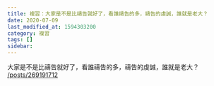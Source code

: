 ```yaml
---
title: 複習：大家是不是比禱告就好了，看誰禱告的多，禱告的虔誠，誰就是老大？
date: 2020-07-09
last_modified_at: 1594303200
category: 複習
tags: []
sidebar: 
---
```


<p>大家是不是比禱告就好了，看誰禱告的多，禱告的虔誠，誰就是老大？<br/>
<a href="/posts/269191712" target="_blank">/posts/269191712</a></p>
<p> </p>
